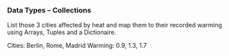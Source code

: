 ### Data Types – Collections

List those 3 cities affected by heat and map them to their recorded warming using Arrays, Tuples and a Dictionaire.

Cities: Berlin, Rome, Madrid
Warming: 0.9, 1.3, 1.7
